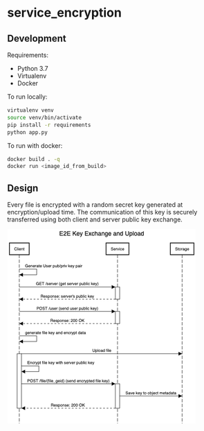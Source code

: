 # service_encryption


## Development

Requirements:
- Python 3.7
- Virtualenv
- Docker 

To run locally:
```bash
virtualenv venv
source venv/bin/activate
pip install -r requirements
python app.py
```

To run with docker:
```bash
docker build . -q 
docker run <image_id_from_build>
```


## Design

Every file is encrypted with a random secret key generated at encryption/upload time.
The communication of this key is securely transferred using both client and server public key exchange. 

![E2E Upload](./docs/encryption_sequence.png)
